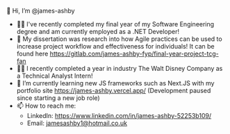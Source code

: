 👋 Hi, I’m @james-ashby
- :man_student: I've recently completed my final year of my Software Engineering degree and am currently employed as a .NET Developer!
- 📖 My dissertation was research into how Agile practices can be used to increase project workflow and effectiveness for individuals! 
     It can be found here https://gitlab.com/james-ashby-fyp/final-year-project-tcg-fan
- :man_office_worker: I recently completed a year in industry The Walt Disney Company as a Technical Analyst Intern!
- 🌱 I’m currently learning new JS frameworks such as Next.JS with my portfolio site https://james-ashby.vercel.app/ (Development paused since starting a new job role)
- 📫 How to reach me: 
  - LinkedIn: https://www.linkedin.com/in/james-ashby-52253b109/
  - Email: jamesashby1@hotmail.co.uk

<!---
james-ashby/james-ashby is a ✨ special ✨ repository because its `README.md` (this file) appears on your GitHub profile.
You can click the Preview link to take a look at your changes.
--->

